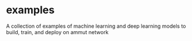 # examples
A collection of examples of machine learning and deep learning models to build, train, and deploy on ammut network
